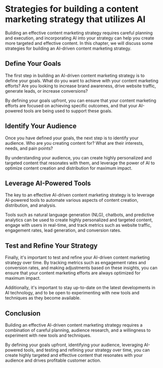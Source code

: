 Strategies for building a content marketing strategy that utilizes AI
==================================================================================================================================

Building an effective content marketing strategy requires careful planning and execution, and incorporating AI into your strategy can help you create more targeted and effective content. In this chapter, we will discuss some strategies for building an AI-driven content marketing strategy.

Define Your Goals
-----------------

The first step in building an AI-driven content marketing strategy is to define your goals. What do you want to achieve with your content marketing efforts? Are you looking to increase brand awareness, drive website traffic, generate leads, or increase conversions?

By defining your goals upfront, you can ensure that your content marketing efforts are focused on achieving specific outcomes, and that your AI-powered tools are being used to support these goals.

Identify Your Audience
----------------------

Once you have defined your goals, the next step is to identify your audience. Who are you creating content for? What are their interests, needs, and pain points?

By understanding your audience, you can create highly personalized and targeted content that resonates with them, and leverage the power of AI to optimize content creation and distribution for maximum impact.

Leverage AI-Powered Tools
-------------------------

The key to an effective AI-driven content marketing strategy is to leverage AI-powered tools to automate various aspects of content creation, distribution, and analysis.

Tools such as natural language generation (NLG), chatbots, and predictive analytics can be used to create highly personalized and targeted content, engage with users in real-time, and track metrics such as website traffic, engagement rates, lead generation, and conversion rates.

Test and Refine Your Strategy
-----------------------------

Finally, it's important to test and refine your AI-driven content marketing strategy over time. By tracking metrics such as engagement rates and conversion rates, and making adjustments based on these insights, you can ensure that your content marketing efforts are always optimized for maximum impact.

Additionally, it's important to stay up-to-date on the latest developments in AI technology, and to be open to experimenting with new tools and techniques as they become available.

Conclusion
----------

Building an effective AI-driven content marketing strategy requires a combination of careful planning, audience research, and a willingness to experiment with new tools and techniques.

By defining your goals upfront, identifying your audience, leveraging AI-powered tools, and testing and refining your strategy over time, you can create highly targeted and effective content that resonates with your audience and drives profitable customer action.
